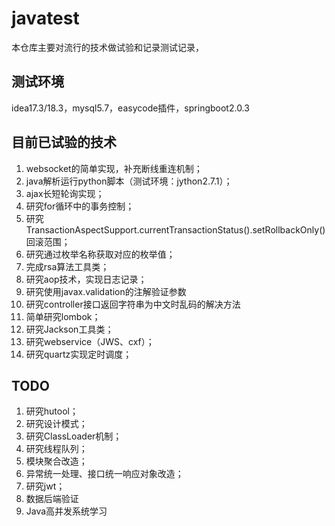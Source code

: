 # javatest
本仓库主要对流行的技术做试验和记录测试记录，
## 测试环境
idea17.3/18.3，mysql5.7，easycode插件，springboot2.0.3

## 目前已试验的技术
1. websocket的简单实现，补充断线重连机制；
2. java解析运行python脚本（测试环境：jython2.7.1）；
3. ajax长短轮询实现；
4. 研究for循环中的事务控制；
5. 研究TransactionAspectSupport.currentTransactionStatus().setRollbackOnly()回滚范围；
6. 研究通过枚举名称获取对应的枚举值；
7. 完成rsa算法工具类；
8. 研究aop技术，实现日志记录；
9. 研究使用javax.validation的注解验证参数
10. 研究controller接口返回字符串为中文时乱码的解决方法
11. 简单研究lombok；
12. 研究Jackson工具类；
13. 研究webservice（JWS、cxf）；
14. 研究quartz实现定时调度；

## TODO
1. 研究hutool；
1. 研究设计模式；
1. 研究ClassLoader机制；
1. 研究线程队列；
1. 模块聚合改造；
1. 异常统一处理、接口统一响应对象改造；
1. 研究jwt；
1. 数据后端验证
1. Java高并发系统学习
